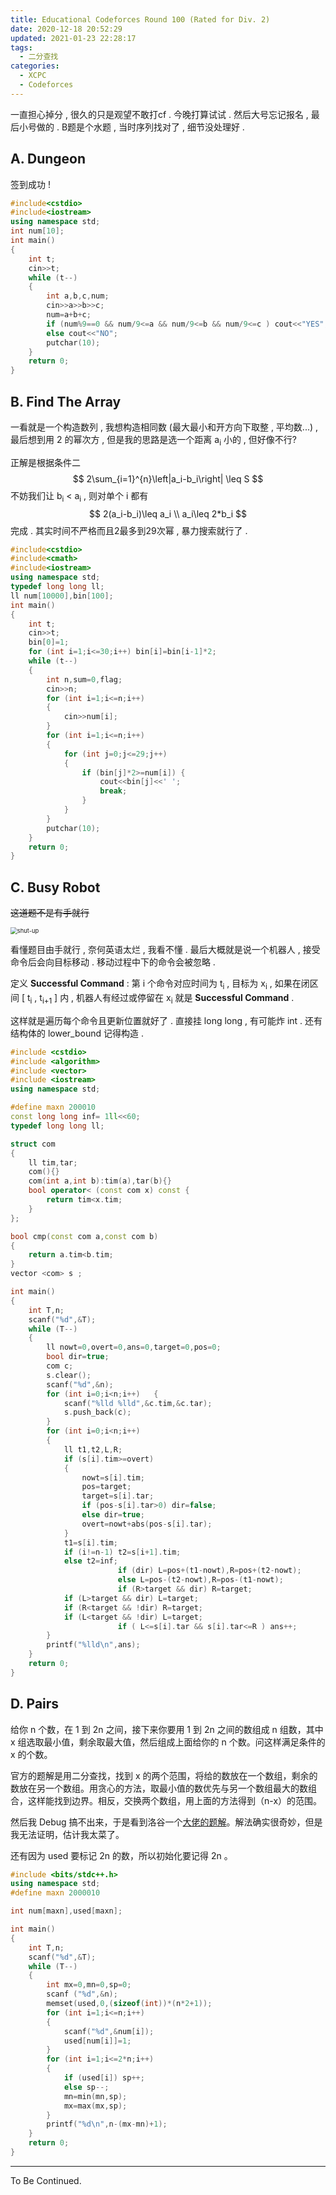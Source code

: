 ```yaml
---
title: Educational Codeforces Round 100 (Rated for Div. 2)
date: 2020-12-18 20:52:29
updated: 2021-01-23 22:28:17
tags:
  - 二分查找
categories:
  - XCPC
  - Codeforces
---
```

一直担心掉分 , 很久的只是观望不敢打cf . 今晚打算试试 . 然后大号忘记报名 , 最后小号做的 . B题是个水题 , 当时序列找对了 , 细节没处理好 .
<!-- more -->

## A. Dungeon
签到成功 !

```cpp
#include<cstdio>
#include<iostream>
using namespace std;
int num[10];
int main()
{
	int t;
	cin>>t;
	while (t--)
	{
		int a,b,c,num;
		cin>>a>>b>>c;
		num=a+b+c;
		if (num%9==0 && num/9<=a && num/9<=b && num/9<=c ) cout<<"YES";
		else cout<<"NO";
		putchar(10);
	}
	return 0;
}
```

## B. Find The Array

一看就是一个构造数列 , 我想构造相同数 (最大最小和开方向下取整 , 平均数...) , 最后想到用 2 的幂次方 , 但是我的思路是选一个距离 a<sub>i</sub> 小的 , 但好像不行?  

正解是根据条件二
$$
2\sum_{i=1}^{n}\left|a_i-b_i\right| \leq S
$$
不妨我们让 b<sub>i</sub> < a<sub>i</sub> , 则对单个 i 都有 
$$
2(a_i-b_i)\leq a_i \\
a_i\leq 2*b_i
$$
完成 . 其实时间不严格而且2最多到29次幂 , 暴力搜索就行了 . 

```cpp
#include<cstdio>
#include<cmath>
#include<iostream>
using namespace std;
typedef long long ll;
ll num[10000],bin[100];
int main()
{
	int t;
	cin>>t;
	bin[0]=1;
	for (int i=1;i<=30;i++) bin[i]=bin[i-1]*2;
	while (t--)
	{
		int n,sum=0,flag;
		cin>>n;
		for (int i=1;i<=n;i++) 
		{
			cin>>num[i];
		}
		for (int i=1;i<=n;i++)
		{ 
			for (int j=0;j<=29;j++)
			{
				if (bin[j]*2>=num[i]) {
					cout<<bin[j]<<' ';
					break;
				}
			}
		}
		putchar(10);
	}
	return 0;
}
```

## C. Busy Robot

~~这道题不是有手就行~~ 

<img src="https://img.inzamz.top/expression/shut-up.jpg" alt="shut-up" style="zoom:67%;" />

看懂题目由手就行 , 奈何英语太烂 , 我看不懂 . 最后大概就是说一个机器人 , 接受命令后会向目标移动 . 移动过程中下的命令会被忽略 . 

定义 **Successful Command** : 第 i 个命令对应时间为 t<sub>i</sub> , 目标为 x<sub>i</sub> , 如果在闭区间 [ t<sub>i</sub> , t<sub>i+1</sub> ] 内 , 机器人有经过或停留在 x<sub>i</sub> 就是 **Successful Command** .

这样就是遍历每个命令且更新位置就好了 . 直接挂 long long , 有可能炸 int . 还有结构体的 lower_bound 记得构造 .

```cpp
#include <cstdio>
#include <algorithm>
#include <vector>
#include <iostream>
using namespace std;

#define maxn 200010
const long long inf= 1ll<<60;
typedef long long ll;

struct com
{
	ll tim,tar;
	com(){}
	com(int a,int b):tim(a),tar(b){}
	bool operator< (const com x) const {
		return tim<x.tim;
	}
};

bool cmp(const com a,const com b)
{
	return a.tim<b.tim;
}
vector <com> s ;

int main()
{
	int T,n;
	scanf("%d",&T);
	while (T--)
	{
		ll nowt=0,overt=0,ans=0,target=0,pos=0;
		bool dir=true;
		com c;
		s.clear();
		scanf("%d",&n);
		for (int i=0;i<n;i++)	{
			scanf("%lld %lld",&c.tim,&c.tar);
			s.push_back(c);
		}
		for (int i=0;i<n;i++)
		{
			ll t1,t2,L,R;
			if (s[i].tim>=overt) 
			{
				nowt=s[i].tim;
				pos=target;
				target=s[i].tar;
				if (pos-s[i].tar>0) dir=false;
				else dir=true;
				overt=nowt+abs(pos-s[i].tar);
			}
			t1=s[i].tim;
			if (i!=n-1) t2=s[i+1].tim;
			else t2=inf;
                        if (dir) L=pos+(t1-nowt),R=pos+(t2-nowt);
                        else L=pos-(t2-nowt),R=pos-(t1-nowt);
                        if (R>target && dir) R=target;
			if (L>target && dir) L=target;
			if (R<target && !dir) R=target;
			if (L<target && !dir) L=target;
                        if ( L<=s[i].tar && s[i].tar<=R ) ans++;
		}
		printf("%lld\n",ans);
	}
	return 0;
}
```

## D. Pairs

给你 n 个数，在 1 到 2n 之间，接下来你要用 1 到 2n 之间的数组成 n 组数，其中 x 组选取最小值，剩余取最大值，然后组成上面给你的 n 个数。问这样满足条件的 x 的个数。

官方的题解是用二分查找，找到 x 的两个范围，将给的数放在一个数组，剩余的数放在另一个数组。用贪心的方法，取最小值的数优先与另一个数组最大的数组合，这样能找到边界。相反，交换两个数组，用上面的方法得到（n-x）的范围。

然后我 Debug 搞不出来，于是看到洛谷一个[大佬的题解](https://www.luogu.com.cn/blog/ShokuhouMisaki/solution-cf1463d)。解法确实很奇妙，但是我无法证明，估计我太菜了。

还有因为 used 要标记 2n 的数，所以初始化要记得 2n 。

```cpp
#include <bits/stdc++.h>
using namespace std;
#define maxn 2000010

int num[maxn],used[maxn];

int main()
{
	int T,n;
	scanf("%d",&T);
	while (T--)
	{
		int mx=0,mn=0,sp=0;
		scanf ("%d",&n);
		memset(used,0,(sizeof(int))*(n*2+1));
		for (int i=1;i<=n;i++)
		{
			scanf("%d",&num[i]);
			used[num[i]]=1;
		}
		for (int i=1;i<=2*n;i++) 
		{
			if (used[i]) sp++;
			else sp--;
			mn=min(mn,sp);
			mx=max(mx,sp);
		}
		printf("%d\n",n-(mx-mn)+1);
	}
	return 0;
}
```



---

To Be Continued.

<!-- Q.E.D. -->